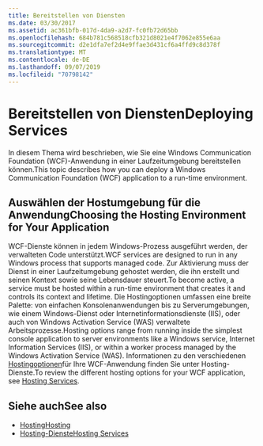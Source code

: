 ```yaml
---
title: Bereitstellen von Diensten
ms.date: 03/30/2017
ms.assetid: ac361bfb-017d-4da9-a2d7-fc0fb72d65bb
ms.openlocfilehash: 684b781c568518cfb321d8021e4f7062e855e6aa
ms.sourcegitcommit: d2e1dfa7ef2d4e9ffae3d431cf6a4ffd9c8d378f
ms.translationtype: MT
ms.contentlocale: de-DE
ms.lasthandoff: 09/07/2019
ms.locfileid: "70798142"
---
```

# <a name="deploying-services"></a><span data-ttu-id="78516-102">Bereitstellen von Diensten</span><span class="sxs-lookup"><span data-stu-id="78516-102">Deploying Services</span></span>
<span data-ttu-id="78516-103">In diesem Thema wird beschrieben, wie Sie eine Windows Communication Foundation (WCF)-Anwendung in einer Laufzeitumgebung bereitstellen können.</span><span class="sxs-lookup"><span data-stu-id="78516-103">This topic describes how you can deploy a Windows Communication Foundation (WCF) application to a run-time environment.</span></span>  
  
## <a name="choosing-the-hosting-environment-for-your-application"></a><span data-ttu-id="78516-104">Auswählen der Hostumgebung für die Anwendung</span><span class="sxs-lookup"><span data-stu-id="78516-104">Choosing the Hosting Environment for Your Application</span></span>  
 <span data-ttu-id="78516-105">WCF-Dienste können in jedem Windows-Prozess ausgeführt werden, der verwalteten Code unterstützt.</span><span class="sxs-lookup"><span data-stu-id="78516-105">WCF services are designed to run in any Windows process that supports managed code.</span></span> <span data-ttu-id="78516-106">Zur Aktivierung muss der Dienst in einer Laufzeitumgebung gehostet werden, die ihn erstellt und seinen Kontext sowie seine Lebensdauer steuert.</span><span class="sxs-lookup"><span data-stu-id="78516-106">To become active, a service must be hosted within a run-time environment that creates it and controls its context and lifetime.</span></span> <span data-ttu-id="78516-107">Die Hostingoptionen umfassen eine breite Palette: von einfachen Konsolenanwendungen bis zu Serverumgebungen, wie einem Windows-Dienst oder Internetinformationsdienste (IIS), oder auch von Windows Activation Service (WAS) verwaltete Arbeitsprozesse.</span><span class="sxs-lookup"><span data-stu-id="78516-107">Hosting options range from running inside the simplest console application to server environments like a Windows service, Internet Information Services (IIS), or within a worker process managed by the Windows Activation Service (WAS).</span></span> <span data-ttu-id="78516-108">Informationen zu den verschiedenen [Hostingoptionen](../hosting-services.md)für Ihre WCF-Anwendung finden Sie unter Hosting-Dienste.</span><span class="sxs-lookup"><span data-stu-id="78516-108">To review the different hosting options for your WCF application, see [Hosting Services](../hosting-services.md).</span></span>  
  
## <a name="see-also"></a><span data-ttu-id="78516-109">Siehe auch</span><span class="sxs-lookup"><span data-stu-id="78516-109">See also</span></span>

- [<span data-ttu-id="78516-110">Hosting</span><span class="sxs-lookup"><span data-stu-id="78516-110">Hosting</span></span>](../feature-details/hosting.md)
- [<span data-ttu-id="78516-111">Hosting-Dienste</span><span class="sxs-lookup"><span data-stu-id="78516-111">Hosting Services</span></span>](../hosting-services.md)
